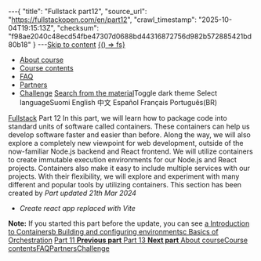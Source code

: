---{
  "title": "Fullstack part12",
  "source_url": "https://fullstackopen.com/en/part12",
  "crawl_timestamp": "2025-10-04T19:15:13Z",
  "checksum": "f98ae2040c48ecd54fbe47307d0688bd44316872756d982b572885421bd80b18"
}
---[Skip to content](../part12#main-content/01-part12-main-content.md)
[{() => fs}](https://fullstackopen.com/en/)
  * [About course](../about/01-about.md)
  * [Course contents](../#course-contents/01-course-contents.md)
  * [FAQ](../faq/01-faq.md)
  * [Partners](../companies/01-companies.md)
  * [Challenge](../challenge/01-challenge.md)
[Search from the material](../search/01-search.md)Toggle dark theme
Select languageSuomi English 中文 Español Français Português(BR) 

[Fullstack](../#course-contents/01-course-contents.md)
Part 12
In this part, we will learn how to package code into standard units of software called containers. These containers can help us develop software faster and easier than before. Along the way, we will also explore a completely new viewpoint for web development, outside of the now-familiar Node.js backend and React frontend.
We will utilize containers to create immutable execution environments for our Node.js and React projects. Containers also make it easy to include multiple services with our projects. With their flexibility, we will explore and experiment with many different and popular tools by utilizing containers.
This section has been created by 
_Part updated 21th Mar 2024_
  * _Create react app replaced with Vite_


**Note:** If you started this part before the update, you can see 
[a Introduction to Containers](../part12/01-introduction-to-containers.md)[b Building and configuring environments](../part12/01-building-and-configuring-environments.md)[c Basics of Orchestration](../part12/01-basics-of-orchestration.md)
[ Part 11 **Previous part** ](../part11/01-part11.md)[ Part 13 **Next part** ](../part13/01-part13.md)
[About course](../about/01-about.md)[Course contents](../#course-contents/01-course-contents.md)[FAQ](../faq/01-faq.md)[Partners](../companies/01-companies.md)[Challenge](../challenge/01-challenge.md)